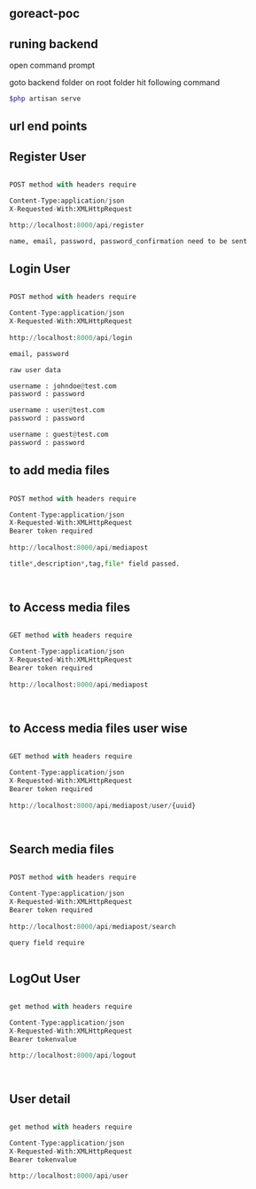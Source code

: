  

## goreact-poc

## runing backend

open command prompt 

goto backend folder on root folder hit following command

```bash
$php artisan serve
```


## url end points

## Register User 

```python

POST method with headers require 

Content-Type:application/json
X-Requested-With:XMLHttpRequest

http://localhost:8000/api/register

name, email, password, password_confirmation need to be sent

```

## Login User 

```python

POST method with headers require 

Content-Type:application/json
X-Requested-With:XMLHttpRequest
 
http://localhost:8000/api/login

email, password

raw user data

username : johndoe@test.com
password : password

username : user@test.com
password : password

username : guest@test.com
password : password

```

## to add media files  

```python

POST method with headers require 

Content-Type:application/json
X-Requested-With:XMLHttpRequest
Bearer token required
 
http://localhost:8000/api/mediapost

title*,description*,tag,file* field passed.

 

```

## to Access media files  

```python

GET method with headers require 

Content-Type:application/json
X-Requested-With:XMLHttpRequest
Bearer token required
 
http://localhost:8000/api/mediapost

 

```

## to Access media files  user wise

```python

GET method with headers require 

Content-Type:application/json
X-Requested-With:XMLHttpRequest
Bearer token required
 
http://localhost:8000/api/mediapost/user/{uuid}

 

```

## Search media files 

```python

POST method with headers require 

Content-Type:application/json
X-Requested-With:XMLHttpRequest
Bearer token required
 
http://localhost:8000/api/mediapost/search

query field require
 

```

## LogOut User 

```python

get method with headers require 

Content-Type:application/json
X-Requested-With:XMLHttpRequest
Bearer tokenvalue

http://localhost:8000/api/logout

 

```

## User detail

```python

get method with headers require 

Content-Type:application/json
X-Requested-With:XMLHttpRequest
Bearer tokenvalue

http://localhost:8000/api/user

 

```
